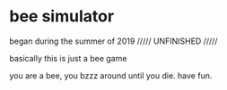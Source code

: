 # bee simulator
began during the summer of 2019
///// UNFINISHED /////

basically this is just a bee game

you are a bee, you bzzz around until you die. have fun.
